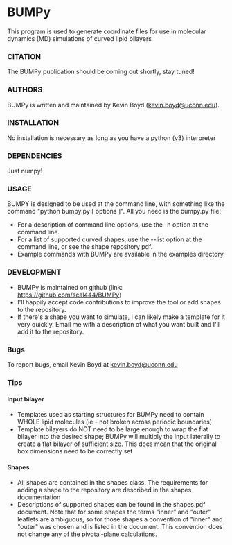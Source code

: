 #			BUMPy

This program is  used to generate coordinate files for use in molecular dynamics (MD) simulations of curved lipid bilayers

### CITATION
The BUMPy publication should be coming out shortly, stay tuned!

### AUTHORS
BUMPy is written and maintained by Kevin Boyd (kevin.boyd@uconn.edu).

### INSTALLATION
No installation is necessary as long as you have a python (v3) interpreter

### DEPENDENCIES
Just numpy!

### USAGE
BUMPY is designed to be used at the command line, with something like the command "python bumpy.py [ options ]". All you
need is the bumpy.py file!

* For a description of command line options, use the -h option at the command line.
* For a list of supported curved shapes, use the --list option at the command line, or see the shape repository pdf.
* Example commands with BUMPy are available in the examples directory
### DEVELOPMENT
* BUMPy is maintained on github (link: https://github.com/scal444/BUMPy)
* I'll happily accept code contributions to improve the tool or add shapes to the repository.
* If there's a shape you want to simulate, I can likely make a template for it very quickly. Email me with a description of what you want built and I'll add it to the repository.
### Bugs
To report bugs, email Kevin Boyd at kevin.boyd@uconn.edu

### Tips

#### Input bilayer
* Templates used as starting structures for BUMPy need to contain WHOLE lipid molecules (ie - not broken across periodic boundaries)
* Template bilayers do NOT need to be large enough to wrap the flat bilayer into the desired shape; BUMPy will multiply the input laterally to create a flat bilayer of sufficient size. This does mean that the original box dimensions need to be correctly set

#### Shapes
* All shapes are contained in the shapes class. The requirements for adding a shape to the repository are described in the shapes documentation
* Descriptions of supported shapes can be found in the shapes.pdf document. Note that for some shapes the terms "inner" and "outer" leaflets are ambiguous, so for those shapes a convention of "inner" and "outer" was chosen and is listed in the document. This convention does not change any of the pivotal-plane calculations.
